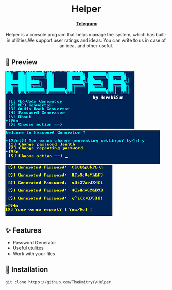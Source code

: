 <h1 align="center">Helper</h1>

<h4 align="center">
  <a href="https://t.me/horekisun">Telegram</a>
</h4>

<p align="center">
Helper is a console program that helps manage the system, which has built-in utilities.We support user ratings and ideas. You can write to us in case of an idea, and other useful.
</p>

## 👀 Preview
![image](image/image1.png)
![image](image/image2.png)
![image](image/image3.png)


## ✨ Features
- Password Generator
- Useful utulites
- Work with your files

 ## 🌟 Installation

 ```sh
git clone https://github.com/TheDmitryY/Helper
```
